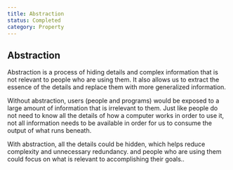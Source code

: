 ```yaml
---
title: Abstraction
status: Completed
category: Property
---
```

## Abstraction

Abstraction is a process of hiding details and complex information that is not relevant to people who are using them. It also allows us to extract the essence of the details and replace them with more generalized information. 

Without abstraction, users (people and programs) would be exposed to a large amount of information that is irrelevant to them. Just like people do not need to know all the details of how a computer works in order to use it, not all information needs to be available in order for us to consume the output of what runs beneath. 

With abstraction, all the details could be hidden, which helps reduce complexity and unnecessary redundancy. and people who are using them could focus on what is relevant to accomplishing their goals..


